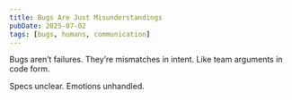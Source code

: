 ```yaml
---
title: Bugs Are Just Misunderstandings
pubDate: 2025-07-02
tags: [bugs, humans, communication]
---
```


Bugs aren’t failures. They’re mismatches in intent.
Like team arguments in code form.

Specs unclear. Emotions unhandled.
